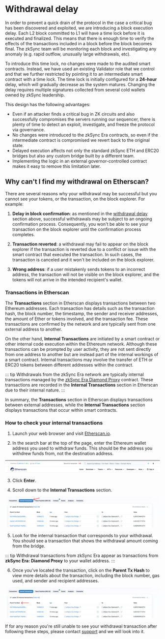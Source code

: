# Withdrawal delay

In order to prevent a quick drain of the protocol in the case a critical bug has been discovered and exploited, we are introducing a block execution delay. Each L2 block committed to L1 will have a time lock before it is executed and finalized. This means that there is enough time to verify the effects of the transactions included in a block before the block becomes final. The zkSync team will be monitoring each block and investigating any anomaly (e.g. rapid outflow, unusually large withdrawals, etc).

To introduce this time lock, no changes were made to the audited smart contracts. Instead, we have used an existing Validator role that we control and that we further restricted by pointing it to an intermediate smart contract with a time lock. The time lock is initially configured for a **24-hour** delay, which will gradually decrease as the system matures. Changing the delay requires multiple signatures collected from several cold wallets owned by zkSync leadership.

This design has the following advantages:

- Even if an attacker finds a critical bug in ZK circuits and also successfully compromises the servers running our sequencer, there is plenty of time to detect an exploit, investigate, and freeze the protocol via governance.
- No changes were introduced to the zkSync Era contracts, so even if the intermediate contract is compromised we revert back to the original state.
- Delayed execution affects not only the standard zkSync ETH and ERC20 bridges but also any custom bridge built by a different team.
- Implementing the logic in an external governor-controlled contract makes it easy to remove this limitation later.

## Why can't I find my withdrawal on Etherscan?

There are several reasons why your withdrawal may be successful but you cannot see your tokens, or the transaction, on the block explorer. For example:

1. **Delay in block confirmation**: as mentioned in the [withdrawal delay](#withdrawal-delay) section above, successful withdrawals may be subject to an ongoing confirmation process. Consequently, you won't be able to see your transaction on the block explorer until the confirmation process completes.

2. **Transaction reverted**: a withdrawal may fail to appear on the block explorer if the transaction is reverted due to a conflict or issue with the smart contract that executed the transaction. In such cases, the transaction is canceled and it won't be included on the block explorer.

3. **Wrong address**: if a user mistakenly sends tokens to an incorrect address, the transaction will not be visible on the block explorer, and the tokens will not arrive in the intended recipient's wallet.

### Transactions in Etherscan

The **Transactions** section in Etherscan displays transactions between two Ethereum addresses. Each transaction has details such as the transaction hash, the block number, the timestamp, the sender and receiver addresses, the amount of Ether or tokens involved, and the transaction fee. These transactions are confirmed by the network and are typically sent from one external address to another.

On the other hand, **Internal Transactions** are initiated by a smart contract or other internal code execution within the Ethereum network. Although these transactions can be prompted by user activity, they are not sent directly from one address to another but are instead part of the internal workings of a smart contract. Internal transactions may involve the transfer of ETH or ERC20 tokens between different addresses within the contract. 

::: tip
Withdrawals from the zkSync Era network are typically internal transactions managed by the [zkSync Era Diamond Proxy](https://etherscan.io/address/0x32400084c286cf3e17e7b677ea9583e60a000324) contract. These transactions are recorded in the **Internal Transactions** section in Etherscan due to their internal nature.
:::

In summary, the **Transactions** section in Etherscan displays transactions between external addresses, while the **Internal Transactions** section displays transactions that occur within smart contracts.

### How to check your internal transactions

1. Launch your web browser and visit [Etherscan.io](https://etherscan.io/).

2. In the search bar at the top of the page, enter the Ethereum wallet address you used to withdraw funds. This should be the address you withdrew funds from, not the destination address.

![Etherscan search bar](../../assets/images/ether-search.png "Search for transactions")

3. Click **Enter**.

4. Scroll down to the **Internal Transactions** section.

![Internal transaction](../../assets/images/internal-trx.png "Internal transactions in Etherscan")

5. Look for the internal transaction that corresponds to your withdrawal. You should see a transaction that shows the withdrawal amount coming from the bridge.

::: tip
Withdrawal transactions from zkSync Era appear as transactions from **zkSync Era: Diamond Proxy** to your wallet address.
:::

6. Once you've located the transaction, click on the **Parent Tx Hash** to view more details about the transaction, including the block number, gas used, and sender and recipient addresses.

![Parent transaction hash](../../assets/images/parent-hash.png "Parent transaction hash in etherscan")

If for any reason you're still unable to see your withdrawal transaction after following these steps, please contact [support](../fundamentals/interacting.md#zksync-era-support) and we will look into it.

